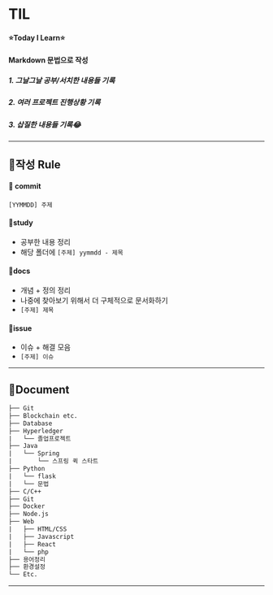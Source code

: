 # TIL 
#### ⭐Today I Learn⭐   
#### Markdown 문법으로 작성  
##### 1. 그날그날 공부/서치한 내용들 기록
##### 2. 여러 프로젝트 진행상황 기록
##### 3. 삽질한 내용들 기록😂
  
  
  
---


## 🍑작성 Rule
#### 📌 commit
`[YYMMDD] 주제 `
  
#### 📌study

- 공부한 내용 정리
- 해당 폴더에 `[주제] yymmdd - 제목`  
  
  

#### 📌docs

- 개념 + 정의 정리
- 나중에 찾아보기 위해서 더 구체적으로 문서화하기
- `[주제] 제목`  



#### 📌issue 

- 이슈 + 해결 모음
- `[주제] 이슈`  
  
 
---


## 🍓Document


```default
├── Git
├── Blockchain etc.
├── Database
├── Hyperledger
|   └── 졸업프로젝트
├── Java
|   └── Spring
|       └── 스프링 퀵 스타트
├── Python
|   └── flask
|   └── 문법
├── C/C++
├── Git
├── Docker
├── Node.js
├── Web
|   ├── HTML/CSS
|   ├── Javascript
|   ├── React
|   └── php
├── 용어정리
├── 환경설정
└── Etc.
```
  
  
---
